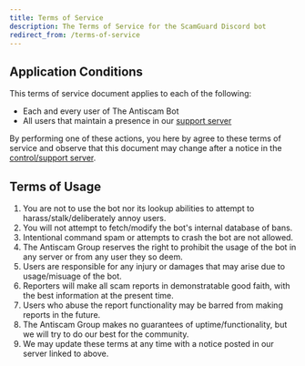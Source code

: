 ```yaml
---
title: Terms of Service
description: The Terms of Service for the ScamGuard Discord bot
redirect_from: /terms-of-service
---
```


## Application Conditions

This terms of service document applies to each of the following:

* Each and every user of The Antiscam Bot
* All users that maintain a presence in our [support server](/discord)

By performing one of these actions, you here by agree to these terms of service and observe that this document may change after a notice in the [control/support server](/discord).

## Terms of Usage

1. You are not to use the bot nor its lookup abilities to attempt to harass/stalk/deliberately annoy users.
2. You will not attempt to fetch/modify the bot's internal database of bans.
3. Intentional command spam or attempts to crash the bot are not allowed.
4. The Antiscam Group reserves the right to prohibit the usage of the bot in any server or from any user they so deem.
5. Users are responsible for any injury or damages that may arise due to usage/misuage of the bot.
6. Reporters will make all scam reports in demonstratable good faith, with the best information at the present time.
7. Users who abuse the report functionality may be barred from making reports in the future.
8. The Antiscam Group makes no guarantees of uptime/functionality, but we will try to do our best for the community.
9. We may update these terms at any time with a notice posted in our server linked to above.
